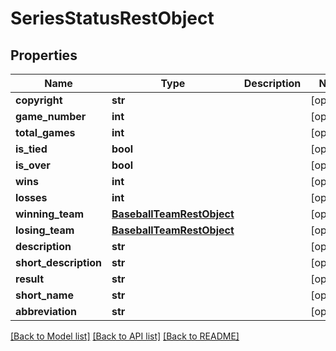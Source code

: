 # SeriesStatusRestObject

## Properties
Name | Type | Description | Notes
------------ | ------------- | ------------- | -------------
**copyright** | **str** |  | [optional] 
**game_number** | **int** |  | [optional] 
**total_games** | **int** |  | [optional] 
**is_tied** | **bool** |  | [optional] 
**is_over** | **bool** |  | [optional] 
**wins** | **int** |  | [optional] 
**losses** | **int** |  | [optional] 
**winning_team** | [**BaseballTeamRestObject**](BaseballTeamRestObject.md) |  | [optional] 
**losing_team** | [**BaseballTeamRestObject**](BaseballTeamRestObject.md) |  | [optional] 
**description** | **str** |  | [optional] 
**short_description** | **str** |  | [optional] 
**result** | **str** |  | [optional] 
**short_name** | **str** |  | [optional] 
**abbreviation** | **str** |  | [optional] 

[[Back to Model list]](../README.md#documentation-for-models) [[Back to API list]](../README.md#documentation-for-api-endpoints) [[Back to README]](../README.md)

